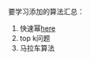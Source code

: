 要学习添加的算法汇总：
1. 快速幂[here](https://blog.csdn.net/qq_19782019/article/details/85621386)
2. top k问题
3. 马拉车算法